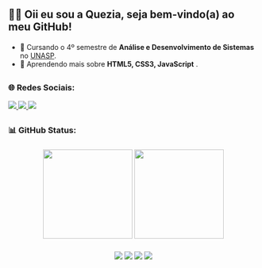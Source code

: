 <h2>🙋‍♀️ Oii eu sou a Quezia, seja bem-vindo(a) ao meu GitHub! </h2>
<h4></h4>

- 🔭 Cursando o 4º semestre de <strong>Análise e Desenvolvimento de Sistemas</strong> no <a href="https://www.unasp.br/">UNASP</a>. 
- 🌱 Aprendendo mais sobre <strong>HTML5, CSS3, JavaScript</strong> .

##

<h3>🌐 Redes Sociais: </h3>

<div>
    <a href="https://www.linkedin.com/in/quezia-regina-044159209/" target="_blank">
        <img src="https://img.shields.io/badge/LinkedIn-0077B5?style=for-the-badge&logo=linkedin&logoColor=white" >
    </a>
    <a href="mailto:queziaregina32@gmail.com" target="_blank">
        <img src="https://img.shields.io/badge/Gmail-D14836?style=for-the-badge&logo=gmail&logoColor=white" >
    </a>
    <a href="https://www.instagram.com/queziaa.regina" target="_blank">
        <img src="https://img.shields.io/badge/Instagram-E4405F?style=for-the-badge&logo=instagram&logoColor=white" >
    </a>
</div>

##

<h3>📊 GitHub Status: </h3>

###

<div align="center">
    <a href="https://github.com/queziaregina"></a>
    <img height="180em" src="https://github-readme-stats.vercel.app/api?username=queziaregina&theme=midnight-purple&show_icons=true" >
     <img height="180em" src="https://github-readme-stats.vercel.app/api/top-langs/?username=queziaregina&layout=compact&langs_count=16&theme=midnight-purple"/>
</div>

###

<div align="center" style="display: inline_block">
    <img src="https://img.shields.io/badge/HTML5-E34F26?style=for-the-badge&logo=html5&logoColor=white" >
    <img src="https://img.shields.io/badge/CSS3-1572B6?style=for-the-badge&logo=css3&logoColor=white" >
    <img src="https://img.shields.io/badge/JavaScript-F7DF1E?style=for-the-badge&logo=javascript&logoColor=black" >
    <img src="https://img.shields.io/badge/Python-3776AB?style=for-the-badge&logo=python&logoColor=white" >
</div>

